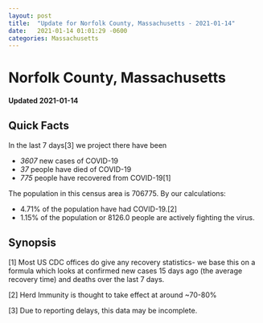 ```yaml
---
layout: post
title:  "Update for Norfolk County, Massachusetts - 2021-01-14"
date:   2021-01-14 01:01:29 -0600
categories: Massachusetts
---
```


# Norfolk County, Massachusetts
#### Updated 2021-01-14

## Quick Facts

In the last 7 days[3] we project there have been
- *3607* new cases of COVID-19
- *37* people have died of COVID-19
- *775* people have recovered from COVID-19[1]

The population in this census area is 706775. By our calculations:
- 4.71% of the population have had COVID-19.[2]
- 1.15% of the population or 8126.0 people are actively fighting the virus.

## Synopsis




[1] Most US CDC offices do give any recovery statistics- we base this on a formula which looks at confirmed new cases
15 days ago (the average recovery time) and deaths over the last 7 days.

[2] Herd Immunity is thought to take effect at around ~70-80%

[3] Due to reporting delays, this data may be incomplete.
 
    